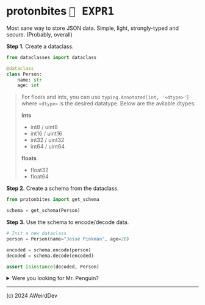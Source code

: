 # protonbites <kbd>🧪 EXPR1</kbd>
Most sane way to store JSON data. Simple, light, strongly-typed and secure. (Probably, overall)

**Step 1.** Create a dataclass.

```python
from dataclasses import dataclass

@dataclass
class Person:
    name: str
    age: int
```

> For floats and ints, you can use `typing.Annotated[int, '<dtype>']` where `<dtype>` is the desired datatype.
> Below are the avilable dtypes:
> 
> **ints**
> - int8 / uint8
> - int16 / uint16
> - int32 / uint32
> - int64 / uint64
> 
> **floats**
> - float32
> - float64


**Step 2.** Create a schema from the dataclass.

```python
from protonbites import get_schema

schema = get_schema(Person)
```

**Step 3.** Use the schema to encode/decode data.

```python
# Init a new dataclass
person = Person(name="Jesse Pinkman", age=28)

encoded = schema.encode(person)
decoded = schema.decode(encoded)

assert isinstance(decoded, Person)
```

<details>
<summary>Were you looking for Mr. Penguin?</summary>
<p>

<img src="https://github.com/AWeirdDev/protonbites/assets/90096971/26303b62-3ffe-4665-ab2b-36f331ec2f04" alt="What you're looking for is here" align="left" />
<p>I'm standing in a void. No light. No sound. And as I stand there... In front of me, a penguin manifests. He merely stands. Observing. But I. I am filled with dread. I dare think it, but not say it. Are you the embodiment of my end? His gaze, so vacant, pierces my very soul. Then, from the all-encompassing abyss itself, the noots of a hundred penguins billow out. The noots coalesce, forming bodies. But from those bodies, arise not life, but... Flames. Their joyful noots mutate into agonized screams. Suddenly, they're engulfed by the void. Yet, the most haunting realization? In their fleeting, fiery visages, I glimpse my own reflection.</p><br /><br />
</p>
</details>

***

(c) 2024 AWeirdDev
